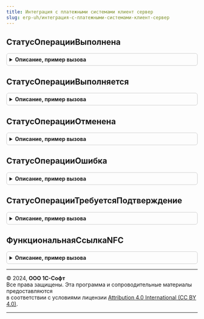 ```yaml
---
title: Интеграция с платежными системами клиент сервер
slug: erp-uh/интеграция-с-платежными-системами-клиент-сервер
---
```



## СтатусОперацииВыполнена
<details style="margin: 1em 0; padding: 0.5em; border: 1px solid #ccc; border-radius: 6px;">

<summary style="font-weight: bold; cursor: pointer;">Описание, пример вызова</summary>

```bsl

// Устарела. Следует использовать СистемаБыстрыхПлатежейКлиентСервер.СтатусОперацииВыполнена.
//
Функция СтатусОперацииВыполнена() Экспорт
```

Пример вызова
```bsl
Результат = ИнтеграцияСПлатежнымиСистемамиКлиентСервер.СтатусОперацииВыполнена() 
```
</details>

## СтатусОперацииВыполняется
<details style="margin: 1em 0; padding: 0.5em; border: 1px solid #ccc; border-radius: 6px;">

<summary style="font-weight: bold; cursor: pointer;">Описание, пример вызова</summary>

```bsl

// Устарела. Следует использовать СистемаБыстрыхПлатежейКлиентСервер.СтатусОперацииВыполняется.
//
Функция СтатусОперацииВыполняется() Экспорт
```

Пример вызова
```bsl
Результат = ИнтеграцияСПлатежнымиСистемамиКлиентСервер.СтатусОперацииВыполняется() 
```
</details>

## СтатусОперацииОтменена
<details style="margin: 1em 0; padding: 0.5em; border: 1px solid #ccc; border-radius: 6px;">

<summary style="font-weight: bold; cursor: pointer;">Описание, пример вызова</summary>

```bsl

// Устарела. Следует использовать СистемаБыстрыхПлатежейКлиентСервер.СтатусОперацииОтменена.
//
Функция СтатусОперацииОтменена() Экспорт
```

Пример вызова
```bsl
Результат = ИнтеграцияСПлатежнымиСистемамиКлиентСервер.СтатусОперацииОтменена() 
```
</details>

## СтатусОперацииОшибка
<details style="margin: 1em 0; padding: 0.5em; border: 1px solid #ccc; border-radius: 6px;">

<summary style="font-weight: bold; cursor: pointer;">Описание, пример вызова</summary>

```bsl

// Устарела. Следует использовать СистемаБыстрыхПлатежейКлиентСервер.СтатусОперацииОшибка.
//
Функция СтатусОперацииОшибка() Экспорт
```

Пример вызова
```bsl
Результат = ИнтеграцияСПлатежнымиСистемамиКлиентСервер.СтатусОперацииОшибка() 
```
</details>

## СтатусОперацииТребуетсяПодтверждение
<details style="margin: 1em 0; padding: 0.5em; border: 1px solid #ccc; border-radius: 6px;">

<summary style="font-weight: bold; cursor: pointer;">Описание, пример вызова</summary>

```bsl

// Устарела. Следует использовать СистемаБыстрыхПлатежейКлиентСервер.СтатусОперацииТребуетсяПодтверждение.
//
Функция СтатусОперацииТребуетсяПодтверждение() Экспорт
```

Пример вызова
```bsl
Результат = ИнтеграцияСПлатежнымиСистемамиКлиентСервер.СтатусОперацииТребуетсяПодтверждение() 
```
</details>

## ФункциональнаяСсылкаNFC
<details style="margin: 1em 0; padding: 0.5em; border: 1px solid #ccc; border-radius: 6px;">

<summary style="font-weight: bold; cursor: pointer;">Описание, пример вызова</summary>

```bsl

// Устарела. Следует использовать ПереводыСБПc2bКлиентСервер.ФункциональнаяСсылкаNFC.
//
Функция ФункциональнаяСсылкаNFC(ФункциональнаяСсылка) Экспорт
```

Пример вызова
```bsl
Результат = ИнтеграцияСПлатежнымиСистемамиКлиентСервер.ФункциональнаяСсылкаNFC(ФункциональнаяСсылка) 
```
</details>

---

© 2024, **ООО 1С-Софт**  
Все права защищены. Эта программа и сопроводительные материалы предоставляются  
в соответствии с условиями лицензии [Attribution 4.0 International (CC BY 4.0)](https://creativecommons.org/licenses/by/4.0/legalcode).

---
